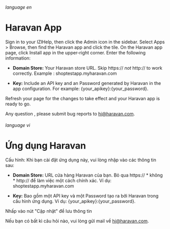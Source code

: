 ###### language en

# Haravan App

Sign in to your IZIHelp, then click the Admin icon in the sidebar. Select Apps > Browse, then find the Haravan app and click the tile. On the Haravan app page, click Install app in the upper-right corner. Enter the following information:

*   **Domain Store:** Your Haravan store URL. Skip https:// *not* http:// to work correctly. Example : shoptestapp.myharavan.com

*   **Key:** Include an API key and an Password generated by Haravan in the app configuration. For example: {your_apikey}:{your_password}.

Refresh your page for the changes to take effect and your Haravan app is ready to go.

Any question , please submit bug reports to [hi@haravan.com](mailto:hi@haravan.com).

###### language vi

# Ứng dụng Haravan

Cấu hình: Khi bạn cài đặt ứng dụng này, vui lòng nhập vào các thông tin sau:

*   **Domain Store:** URL cửa hàng Haravan của bạn. Bỏ qua https:// * không * http:// để làm việc một cách chính xác. Ví dụ: shoptestapp.myharavan.com

*   **Key:** Bao gồm một API key và một Password tạo ra bởi Haravan trong cấu hình ứng dụng. Ví dụ: {your_apikey}:{your_password}.

Nhấp vào nút "Cập nhật" để lưu thông tin

Nếu bạn có bất kì câu hỏi nào, vui lòng gửi mail về [hi@haravan.com](mailto:hi@haravan.com).
